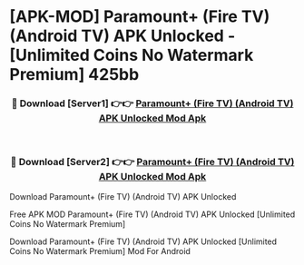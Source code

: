 # [APK-MOD] Paramount+ (Fire TV) (Android TV) APK Unlocked - [Unlimited Coins No Watermark Premium] 425bb



<div align="center">
<h3>🔴 Download [Server1] 👉👉 <a href="https://momento.my/?title=Paramount+_(Fire_TV)_(Android_TV)_APK_Unlocked">Paramount+ (Fire TV) (Android TV) APK Unlocked Mod Apk</a></h3><br>

<h3>🔴 Download [Server2] 👉👉 <a href="https://momento.my/?title=Paramount+_(Fire_TV)_(Android_TV)_APK_Unlocked">Paramount+ (Fire TV) (Android TV) APK Unlocked Mod Apk</a></h3>
</div>



Download Paramount+ (Fire TV) (Android TV) APK Unlocked 

Free APK MOD Paramount+ (Fire TV) (Android TV) APK Unlocked [Unlimited Coins No Watermark Premium]

Download Paramount+ (Fire TV) (Android TV) APK Unlocked [Unlimited Coins No Watermark Premium] Mod For Android
